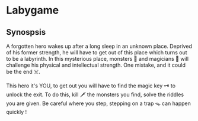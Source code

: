 # Labygame

## Synospsis

A forgotten hero wakes up after a long sleep in an unknown place. Deprived of his former strength, he will have to get out of this place which turns out to be a labyrinth. In this mysterious place, monsters 🧟 and magicians 🧙‍ will challenge his physical and intellectual strength. One mistake, and it could be the end ☠️.

This hero it's YOU, to get out you will have to find the magic key 🗝️ to unlock the exit. To do this, kill 🗡️ the monsters you find, solve the riddles you are given. Be careful where you step, stepping on a trap 🪤 can happen quickly !
